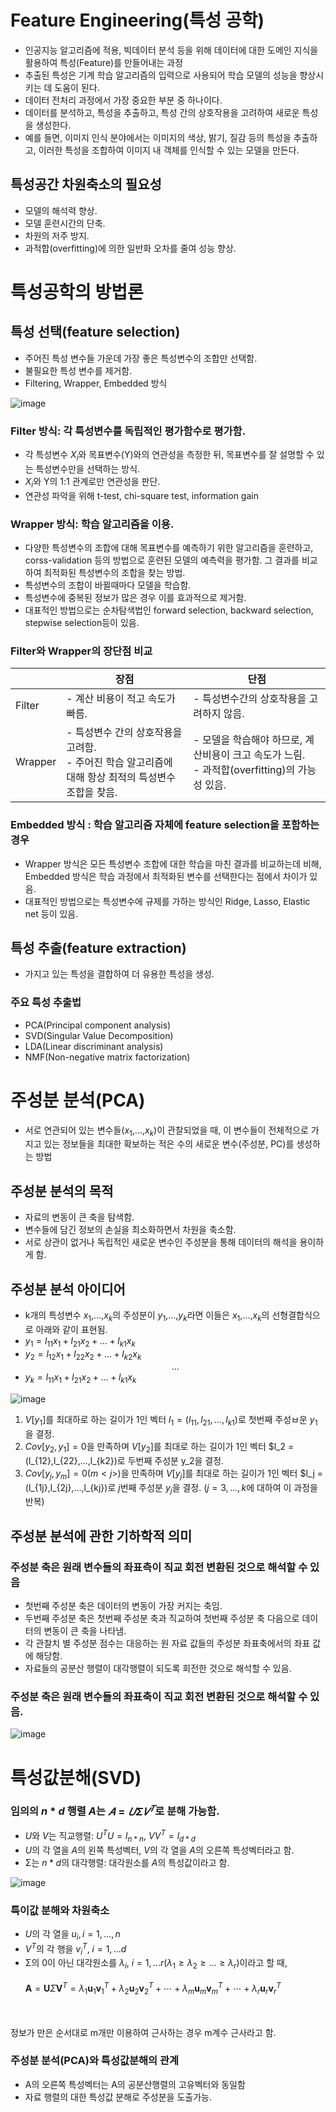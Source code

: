 # Feature Engineering(특성 공학)
- 인공지능 알고리즘에 적용, 빅데이터 분석 등을 위해 데이터에 대한 도메인 지식을 활용하여 특성(Feature)를 만들어내는 과정
- 추출된 특성은 기계 학습 알고리즘의 입력으로 사용되어 학습 모델의 성능을 향상시키는 데 도움이 된다.
- 데이터 전처리 과정에서 가장 중요한 부분 중 하나이다. 
- 데이터를 분석하고, 특성을 추출하고, 특성 간의 상호작용을 고려하여 새로운 특성을 생성한다. 
- 예를 들면, 이미지 인식 분야에서는 이미지의 색상, 밝기, 질감 등의 특성을 추출하고, 이러한 특성을 조합하여 이미지 내 객체를 인식할 수 있는 모델을 만든다.

## 특성공간 차원축소의 필요성
- 모델의 해석력 향상.
- 모델 훈련시간의 단축.
- 차원의 저주 방지.
- 과적합(overfitting)에 의한 일반화 오차를 줄여 성능 향상.

# 특성공학의 방법론
## 특성 선택(feature selection)
- 주어진 특성 변수들 가운데 가장 좋은 특성변수의 조합만 선택함.
- 불필요한 특성 변수를 제거함.
- Filtering, Wrapper, Embedded 방식

![image](https://user-images.githubusercontent.com/82266289/235358749-00c6629b-ea65-4f4f-964f-28b5defb3e43.png)

### Filter 방식: 각 특성변수를 독립적인 평가함수로 평가함.
- 각 특성변수 $X_i$와 목표변수(Y)와의 연관성을 측정한 뒤, 목표변수를 잘 설명할 수 있는 특성변수만을 선택하는 방식.
- $X_i$와 Y의 1:1 관계로만 연관성을 판단.
- 연관성 파악을 위해 t-test, chi-square test, information gain

### Wrapper 방식: 학습 알고리즘을 이용.
- 다양한 특성변수의 조합에 대해 목표변수를 예측하기 위한 알고리즘을 훈련하고, corss-validation 등의 방법으로 훈련된 모델의 예측력을 평가함. 그 결과를 비교하여 최적화된 특성변수의 조합을 찾는 방법.
- 특성변수의 조합이 바뀔때마다 모델을 학습함.
- 특성변수에 중복된 정보가 많은 경우 이를 효과적으로 제거함.
- 대표적인 방법으로는 순차탐색법인 forward selection, backward selection, stepwise selection등이 있음.

### Filter와 Wrapper의 장단점 비교
|   | 장점 | 단점 |
|---|------|------|
|Filter|- 계산 비용이 적고 속도가 빠름.|- 특성변수간의 상호작용을 고려하지 않음.|
|Wrapper|- 특성변수 간의 상호작용을 고려함.<br> - 주어진 학습 알고리즘에 대해 항상 최적의 특성변수 조합을 찾음.| - 모델을 학습해야 하므로, 계산비용이 크고 속도가 느림.<br> - 과적합(overfitting)의 가능성 있음.|

### Embedded 방식 : 학습 알고리즘 자체에 feature selection을 포함하는 경우
- Wrapper 방식은 모든 특성변수 조합에 대한 학습을 마친 결과를 비교하는데 비해, Embedded 방식은 학습 과정에서 최적화된 변수를 선택한다는 점에서 차이가 있음.
- 대표적인 방법으로는 특성변수에 규제를 가하는 방식인 Ridge, Lasso, Elastic net 등이 있음.

## 특성 추출(feature extraction)
- 가지고 있는 특성을 결합하여 더 유용한 특성을 생성.

### 주요 특성 추출법
- PCA(Principal component analysis)
- SVD(Singular Value Decomposition)
- LDA(Linear discriminant analysis)
- NMF(Non-negative matrix factorization)

# 주성분 분석(PCA)
- 서로 연관되어 있는 변수들($x_1$,...,$x_k$)이 관찰되었을 때, 이 변수들이 전체적으로 가지고 있는 정보들을 최대한 확보하는 적은 수의 새로운 변수(주성분, PC)를 생성하는 방법

## 주성분 분석의 목적
- 자료의 변동이 큰 축을 탐색함.
- 변수들에 담긴 정보의 손실을 최소화하면서 차원을 축소함.
- 서로 상관이 없거나 독립적인 새로운 변수인 주성분을 통해 데이터의 해석을 용이하게 함.

## 주성분 분석 아이디어
- k개의 특성변수 $x_1$,...,$x_k$의 주성분이 $y_1$,...,$y_k$라면 이들은 $x_1$,...,$x_k$의 선형결합식으로 아래와 같이 표현됨.
- $y_1 = l_{11}x_1 + l_{21}x_2 + \dots + l_{k1}x_k$
- $y_2 = l_{12}x_1 + l_{22}x_2 + \dots + l_{k2}x_k$
<br><center>$\ldots$</center>
- $y_k = l_{11}x_1 + l_{21}x_2 + \dots + l_{k1}x_k$

![image](https://user-images.githubusercontent.com/82266289/235468573-5abdba9c-d831-499a-bf95-964182c7d347.png)
1. $V[y_1]$를 최대하로 하는 길이가 1인 벡터 $l_1 = (l_{11},l_{21},...,l_{k1})$로 첫번째 주성ㅂ운 $y_1$을 결정.
2. $Cov[y_2,y_1] = 0$을 만족하며 $V[y_2]$를 최대로 하는 길이가 1인 벡터 $l_2 = (l_{12},l_{22},...,l_{k2})로 두번째 주성분 y_2을 결정.
3. $Cov[y_j,y_m] = 0 (m < j>)$을 만족하며 $V[y_j]$를 최대로 하는 길이가 1인 벡터 $l_j = (l_{1j},l_{2j},...,l_{kj})로 $j$번째 주성분 $y_j$을 결정. ($j = 3,...,k$에 대하여 이 과정을 반복)

## 주성분 분석에 관한 기하학적 의미
### 주성분 축은 원래 변수들의 좌표측이 직교 회전 변환된 것으로 해석할 수 있음
- 첫번째 주성분 축은 데이터의 변동이 가장 커지는 축임.
- 두번째 주성분 축은 첫번째 주성분 축과 직교하여 첫번째 주성분 축 다음으로 데이터의 변동이 큰 축을 나타냄.
- 각 관찰치 별 주성분 점수는 대응하는 원 자료 값들의 주성분 좌표축에서의 좌표 값에 해당함.
- 자료들의 공분산 행렬이 대각행렬이 되도록 회전한 것으로 해석할 수 있음.

### 주성분 축은 원래 변수들의 좌표축이 직교 회전 변환된 것으로 해석할 수 있음.
![image](https://user-images.githubusercontent.com/82266289/235469692-adbc2b7a-a6c1-4a16-a515-da49d9a05f8a.png)

# 특성값분해(SVD)
### 임의의 $n*d$ 행렬 $A$는 $𝐴=𝑈Σ𝑉^𝑇$로 분해 가능함.
- $U$와 $V$는 직교행렬: $U^TU = l_{n*n}$, $VV^T = l_{d*d}$
- $U$의 각 열을 $A$의 왼쪽 특성벡터, $V$의 각 열을 $A$의 오른쪽 특성벡터라고 함.
- Σ는 $n*d$의 대각행렬: 대각원소를 $A$의 특성값이라고 함.

![image](https://user-images.githubusercontent.com/82266289/235470769-57e01f39-29c3-4642-8409-067d6e999080.png)

### 특이값 분해와 차원축소
- $U$의 각 열을 $u_i,i = 1,...,n$
- $V^T$의 각 행을 $v^T_i$, $i = 1,...d$
- Σ의 0이 아닌 대각원소를 $\lambda_i$, $i = 1,...r(\lambda_1 \ge \lambda_2 \ge \dots \ge \lambda_r )$이라고 할 때,
<br><br>
$\textbf{A}=\textbf{U}\Sigma\textbf{V}^T=\lambda_1\textbf{u}_1\textbf{v}_1^T+\lambda_2\textbf{u}_2\textbf{v}_2^T+\cdots+\lambda_m\textbf{u}_m\textbf{v}_m^T+\cdots+\lambda_r\textbf{u}_r\textbf{v}_r^T$

<br><br>
정보가 만은 순서대로 m개만 이용하여 근사하는 경우 m계수 근사라고 함.

### 주성분 분석(PCA)와 특성값분해의 관계
- A의 오른쪽 특성벡터는 A의 공분산행렬의 고유벡터와 동일함
- 자료 행렬의 대한 특성값 분해로 주성분을 도출가능.